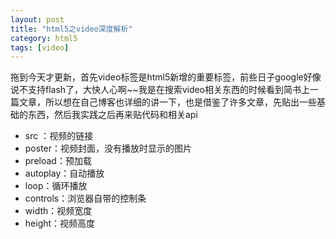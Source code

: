 ```yaml
---
layout: post
title: "html5之video深度解析"
category: html5
tags: [video]
---
```

拖到今天才更新，首先video标签是html5新增的重要标签，前些日子google好像说不支持flash了，大快人心啊~~我是在搜索video相关东西的时候看到简书上一篇文章，所以想在自己博客也详细的讲一下，也是借鉴了许多文章，先贴出一些基础的东西，然后我实践之后再来贴代码和相关api

<!-- more -->
- src ：视频的链接
- poster：视频封面，没有播放时显示的图片
- preload：预加载
- autoplay：自动播放
- loop：循环播放
- controls：浏览器自带的控制条
- width：视频宽度
- height：视频高度

